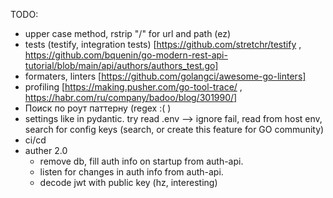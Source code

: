 TODO:
- upper case method, rstrip "/" for url and path (ez)
- tests (testify, integration tests) [https://github.com/stretchr/testify , https://github.com/bquenin/go-modern-rest-api-tutorial/blob/main/api/authors/authors_test.go]
- formaters, linters [https://github.com/golangci/awesome-go-linters]
- profiling [https://making.pusher.com/go-tool-trace/ , https://habr.com/ru/company/badoo/blog/301990/]
- Поиск по роут паттерну (regex :( )
- settings like in pydantic. try read .env –> ignore fail, read from host env, search for config keys (search, or create this feature for GO community)
- ci/cd
- auther 2.0
  - remove db, fill auth info on startup from auth-api. 
  - listen for changes in auth info from auth-api. 
  - decode jwt with public key (hz, interesting)